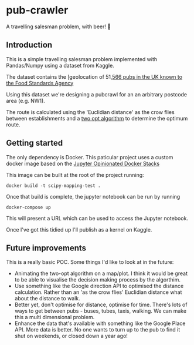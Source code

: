 # pub-crawler

A travelling salesman problem, with beer!  🍺 

## Introduction

This is a simple travelling salesman problem implemented with Pandas/Numpy using a dataset from Kaggle.

The dataset contains the [geolocation of 51,[566 pubs in the UK known to the Food Standards Agency](https://www.kaggle.com/rtatman/every-pub-in-england)

Using this dataset we're designing a pubcrawl for an an arbitrary postcode area (e.g. NW1).

The route is calculated using the 'Euclidian distance' as the crow flies between establishments and a [two opt algorithm](https://en.wikipedia.org/wiki/2-opt) to determine the optimum route.

## Getting started

The only dependency is Docker.  This paticular project uses a custom docker image based on the [Jupyter Opinionated Docker Stacks](https://github.com/jupyter/docker-stacks) 

This image can be built at the root of the project running:

`docker build -t scipy-mapping-test .`

Once that build is complete, the jupyter notebook can be run by running

`docker-compose up`

This will present a URL which can be used to access the Jupyter notebook.

Once I've got this tidied up I'll publish as a kernel on Kaggle.

## Future improvements

This is a really basic POC.  Some things I'd like to look at in the future:

- Animating the two-opt algorithm on a map/plot.  I think it would be great to be able to visualise the decision making process by the algorthim.
- Use something like the Google direction API to optimised the distance calculation.  Rather than an 'as the crow flies' Euclidian distance what about the distance to walk.
- Better yet, don't optimise for distance, optimise for time.  There's lots of ways to get between pubs - buses, tubes, taxis, walking.  We can make this a multi dimensional problem.
- Enhance the data that's available with something like the Google Place API. More data is better.  No one wants to turn up to the pub to find it shut on weekends, or closed down a year ago!